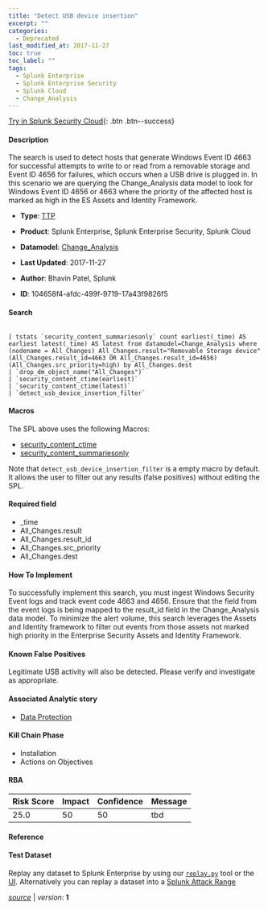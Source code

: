 ```yaml
---
title: "Detect USB device insertion"
excerpt: ""
categories:
  - Deprecated
last_modified_at: 2017-11-27
toc: true
toc_label: ""
tags:
  - Splunk Enterprise
  - Splunk Enterprise Security
  - Splunk Cloud
  - Change_Analysis
---
```




[Try in Splunk Security Cloud](https://www.splunk.com/en_splunk_app_enrichmentus/cyber-security.html){: .btn .btn--success}

#### Description

The search is used to detect hosts that generate Windows Event ID 4663 for successful attempts to write to or read from a removable storage and Event ID 4656 for failures, which occurs when a USB drive is plugged in. In this scenario we are querying the Change_Analysis data model to look for Windows Event ID 4656 or 4663 where the priority of the affected host is marked as high in the ES Assets and Identity Framework.

- **Type**: [TTP](https://github.com/splunk/security_content/wiki/object-Analytic-Types)
- **Product**: Splunk Enterprise, Splunk Enterprise Security, Splunk Cloud
- **Datamodel**: [Change_Analysis](https://docs.splunk.com/Documentation/CIM/latest/User/ChangeAnalysis)

- **Last Updated**: 2017-11-27
- **Author**: Bhavin Patel, Splunk
- **ID**: 104658f4-afdc-499f-9719-17a43f9826f5

#### Search

```

| tstats `security_content_summariesonly` count earliest(_time) AS earliest latest(_time) AS latest from datamodel=Change_Analysis where (nodename = All_Changes) All_Changes.result="Removable Storage device" (All_Changes.result_id=4663 OR All_Changes.result_id=4656) (All_Changes.src_priority=high) by All_Changes.dest 
| `drop_dm_object_name("All_Changes")`
| `security_content_ctime(earliest)`
| `security_content_ctime(latest)`  
| `detect_usb_device_insertion_filter`
```

#### Macros
The SPL above uses the following Macros:
* [security_content_ctime](https://github.com/splunk/security_content/blob/develop/macros/security_content_ctime.yml)
* [security_content_summariesonly](https://github.com/splunk/security_content/blob/develop/macros/security_content_summariesonly.yml)

Note that `detect_usb_device_insertion_filter` is a empty macro by default. It allows the user to filter out any results (false positives) without editing the SPL.

#### Required field
* _time
* All_Changes.result
* All_Changes.result_id
* All_Changes.src_priority
* All_Changes.dest


#### How To Implement
To successfully implement this search, you must ingest Windows Security Event logs and track event code 4663 and 4656. Ensure that the field from the event logs is being mapped to the result_id field in the Change_Analysis data model. To minimize the alert volume, this search leverages the Assets and Identity framework to filter out events from those assets not marked high priority in the Enterprise Security Assets and Identity Framework.

#### Known False Positives
Legitimate USB activity will also be detected. Please verify and investigate as appropriate.

#### Associated Analytic story
* [Data Protection](/stories/data_protection)


#### Kill Chain Phase
* Installation
* Actions on Objectives



#### RBA

| Risk Score  | Impact      | Confidence   | Message      |
| ----------- | ----------- |--------------|--------------|
| 25.0 | 50 | 50 | tbd |




#### Reference


#### Test Dataset
Replay any dataset to Splunk Enterprise by using our [`replay.py`](https://github.com/splunk/attack_data#using-replaypy) tool or the [UI](https://github.com/splunk/attack_data#using-ui).
Alternatively you can replay a dataset into a [Splunk Attack Range](https://github.com/splunk/attack_range#replay-dumps-into-attack-range-splunk-server)



[*source*](https://github.com/splunk/security_content/tree/develop/detections/deprecated/detect_usb_device_insertion.yml) \| *version*: **1**
